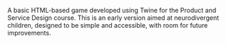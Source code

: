A basic HTML-based game developed using Twine for the Product and Service Design course. 
This is an early version aimed at neurodivergent children, designed to be simple and accessible, with room for future improvements.
